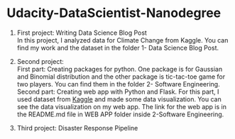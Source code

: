 # Udacity-DataScientist-Nanodegree

1. First project: Writing Data Science Blog Post<br />
In this project, I analyzed data for Climate Change from Kaggle. You can find my work and the dataset in the folder 1- Data Science Blog Post.<br />

2. Second project:<br />
First part: Creating packages for python. One package is for Gaussian and Binomial distribution and the other package is tic-tac-toe game for two players. You can find them in the folder 2- Software Engineering.<br/>
Second part: Creating web app with Python and Flask. For this part, I used dataset from [Kaggle](https://www.kaggle.com/dansbecker/melbourne-housing-snapshot) and made some data visualization. You can see the data visualization on my web app. The link for the web app is in the README.md file in WEB APP folder inside 2-Software Engineering. <br />

3. Third project: Disaster Response Pipeline<br/>
